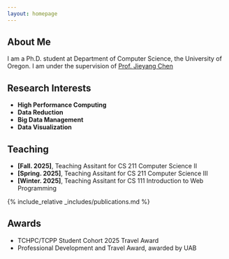 ```yaml
---
layout: homepage
---
```


## About Me

I am a Ph.D. student at Department of Computer Science, the University of Oregon. I am under the supervision of [Prof. Jieyang Chen](https://jieyangchen7.github.io)

## Research Interests

- **High Performance Computing**
- **Data Reduction**
- **Big Data Management**
- **Data Visualization**


## Teaching

- **[Fall. 2025]**, Teaching Assitant for CS 211 Computer Science II 
- **[Spring. 2025]**, Teaching Assitant for CS 211 Computer Science III 
- **[Winter. 2025]**, Teaching Assitant for CS 111 Introduction to Web Programming

{% include_relative _includes/publications.md %}

## Awards

- TCHPC/TCPP Student Cohort 2025 Travel Award
- Professional Development and Travel Award, awarded by UAB

<!-- {% include_relative _includes/services.md %} -->
